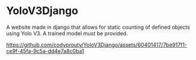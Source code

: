 # YoloV3Django
A website made in django that allows for static counting of defined objects using Yolo V3. A trained model must be provided.


https://github.com/codyprouty/YoloV3Django/assets/60401417/7be917f1-ce9f-45fa-9c5a-dd4e7a8c0ba1

